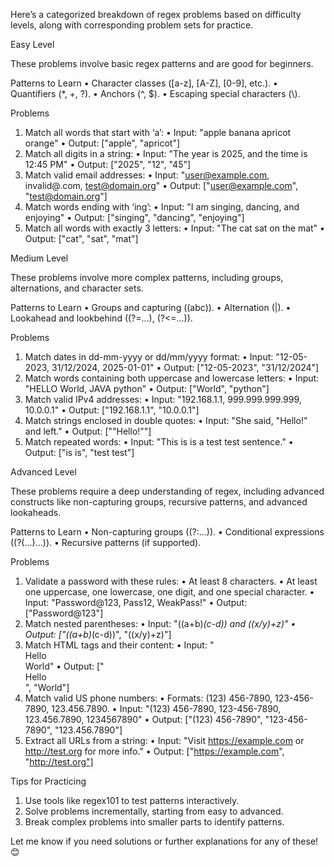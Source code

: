 Here’s a categorized breakdown of regex problems based on difficulty levels, along with corresponding problem sets for practice.

Easy Level

These problems involve basic regex patterns and are good for beginners.

Patterns to Learn
•	Character classes ([a-z], [A-Z], [0-9], etc.).
•	Quantifiers (*, +, ?).
•	Anchors (^, $).
•	Escaping special characters (\\).

Problems
1.	Match all words that start with ‘a’:
•	Input: "apple banana apricot orange"
•	Output: ["apple", "apricot"]
2.	Match all digits in a string:
•	Input: "The year is 2025, and the time is 12:45 PM"
•	Output: ["2025", "12", "45"]
3.	Match valid email addresses:
•	Input: "user@example.com, invalid@.com, test@domain.org"
•	Output: ["user@example.com", "test@domain.org"]
4.	Match words ending with ‘ing’:
•	Input: "I am singing, dancing, and enjoying"
•	Output: ["singing", "dancing", "enjoying"]
5.	Match all words with exactly 3 letters:
•	Input: "The cat sat on the mat"
•	Output: ["cat", "sat", "mat"]

Medium Level

These problems involve more complex patterns, including groups, alternations, and character sets.

Patterns to Learn
•	Groups and capturing ((abc)).
•	Alternation (|).
•	Lookahead and lookbehind ((?=...), (?<=...)).

Problems
1.	Match dates in dd-mm-yyyy or dd/mm/yyyy format:
•	Input: "12-05-2023, 31/12/2024, 2025-01-01"
•	Output: ["12-05-2023", "31/12/2024"]
2.	Match words containing both uppercase and lowercase letters:
•	Input: "HELLO World, JAVA python"
•	Output: ["World", "python"]
3.	Match valid IPv4 addresses:
•	Input: "192.168.1.1, 999.999.999.999, 10.0.0.1"
•	Output: ["192.168.1.1", "10.0.0.1"]
4.	Match strings enclosed in double quotes:
•	Input: "She said, "Hello!" and left."
•	Output: [""Hello!""]
5.	Match repeated words:
•	Input: "This is is a test test sentence."
•	Output: ["is is", "test test"]

Advanced Level

These problems require a deep understanding of regex, including advanced constructs like non-capturing groups, recursive patterns, and advanced lookaheads.

Patterns to Learn
•	Non-capturing groups ((?:...)).
•	Conditional expressions ((?(...)...)).
•	Recursive patterns (if supported).

Problems
1.	Validate a password with these rules:
•	At least 8 characters.
•	At least one uppercase, one lowercase, one digit, and one special character.
•	Input: "Password@123, Pass12, WeakPass!"
•	Output: ["Password@123"]
2.	Match nested parentheses:
•	Input: "((a+b)*(c-d)) and ((x/y)+z)"
•	Output: ["((a+b)*(c-d))", "((x/y)+z)"]
3.	Match HTML tags and their content:
•	Input: "<div>Hello</div> <span>World</span>"
•	Output: ["<div>Hello</div>", "<span>World</span>"]
4.	Match valid US phone numbers:
•	Formats: (123) 456-7890, 123-456-7890, 123.456.7890.
•	Input: "(123) 456-7890, 123-456-7890, 123.456.7890, 1234567890"
•	Output: ["(123) 456-7890", "123-456-7890", "123.456.7890"]
5.	Extract all URLs from a string:
•	Input: "Visit https://example.com or http://test.org for more info."
•	Output: ["https://example.com", "http://test.org"]

Tips for Practicing
1.	Use tools like regex101 to test patterns interactively.
2.	Solve problems incrementally, starting from easy to advanced.
3.	Break complex problems into smaller parts to identify patterns.

Let me know if you need solutions or further explanations for any of these! 😊
